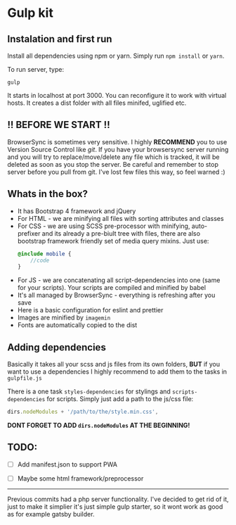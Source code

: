 # Gulp kit

## Instalation and first run
Install all dependencies using npm or yarn.
Simply run `npm install` or `yarn`.

To run server, type:
```
gulp
```
It starts in localhost at port 3000. You can reconfigure it to work with virtual hosts.
It creates a dist folder with all files minifed, uglified etc.

## !! BEFORE WE START !! 
BrowserSync is sometimes very sensitive. I highly **RECOMMEND** you to use Version Source Control like *git*. If you have your browsersync server running and you will try to replace/move/delete any file which is tracked, it will be deleted as soon as you stop the server. Be careful and remember to stop server before you pull from git. 
I've lost few files this way, so feel warned :)

## Whats in the box?
+ It has Bootstrap 4 framework and jQuery
+ For HTML - we are minifying all files with sorting attributes and classes
+ For CSS - we are using SCSS pre-processor with minifying, auto-prefixer and its already a pre-biult tree with files, there are also bootstrap framework friendly set of media query mixins. Just use:
    ```scss
    @include mobile {
        //code
    }
    ```
+ For JS - we are concatenating all script-dependencies into one (same for your scripts). Your scripts are compiled and minified by babel
+ It's all managed by BrowserSync - everything is refreshing after you save
+ Here is a basic configuration for eslint and prettier
+ Images are minified by `imagemin`
+ Fonts are automatically copied to the dist

## Adding dependencies
Basically it takes all your scss and js files from its own folders, **BUT** if you want to use a dependencies I highly recommend to add them to the tasks in `gulpfile.js`

There is a one task `styles-dependencies` for stylings and `scripts-dependencies` for scripts. 
Simply just add a path to the js/css file: 
```javascript
dirs.nodeModules + '/path/to/the/style.min.css',
```
**DONT FORGET TO ADD `dirs.nodeModules` AT THE BEGINNING!**


## TODO:
- [ ] Add manifest.json to support PWA
- [ ] Maybe some html framework/preprocessor


---
Previous commits had a php server functionality.
I've decided to get rid of it, just to make it simplier it's just simple gulp starter, so it wont work as good as for example gatsby builder.